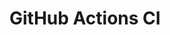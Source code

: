 # GitHub Actions CI



























































































































































































































































































































































































































































































































































































































































































































































































































































































































































































































































































































































































































































































































































































































































































































































































































































































































































